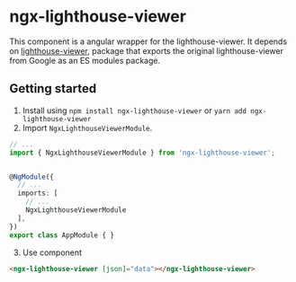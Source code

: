 # ngx-lighthouse-viewer

This component is a angular wrapper for the lighthouse-viewer. 
It depends on [lighthouse-viewer](../lighthouse-viewer), package that exports the original lighthouse-viewer from Google
as an ES modules package.


## Getting started

1. Install using `npm install ngx-lighthouse-viewer` or `yarn add ngx-lighthouse-viewer`
2. Import `NgxLighthouseViewerModule`.

```ts
// ...
import { NgxLighthouseViewerModule } from 'ngx-lighthouse-viewer';


@NgModule({
  // ...
  imports: [
    // ...
    NgxLighthouseViewerModule
  ],
})
export class AppModule { }
```
3. Use component

```html
<ngx-lighthouse-viewer [json]="data"></ngx-lighthouse-viewer>
```

